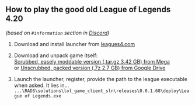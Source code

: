 ## How to play the good old League of Legends 4.20
_(based on `#information` section in [Discord](https://discord.gg/cbucHb4q))_

1. Download and install launcher from [leagues4.com](https://leagues4.com/)

2. Download and unpack game itself:<br/>
[Scrubbed, easely moddable version (.tar.gz 3.42 GB) from Mega](https://mega.nz/#!hpkiQK5A!pFkZJtxCMQktJf4umplAdPC_Fukt0xgMfO7g3bGp1Io)<br/>
or
[Unscrubbed, packed version (.7z 2.7 GB) from Google Drive](https://drive.google.com/file/d/1JVUGe75nMluczrY14xb0KDXiihFRlGnV)

6. Launch the launcher, register, provide the path to the league executable when asked. It lies in...<br/>
`...\RADS\solutions\lol_game_client_sln\releases\0.0.1.68\deploy\League of Legends.exe`
